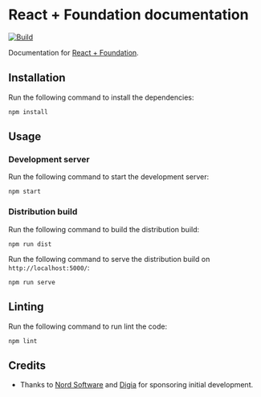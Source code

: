 # React + Foundation documentation

[![Build](https://github.com/digiaonline/react-foundation-docs/actions/workflows/test.yml/badge.svg)](https://github.com/digiaonline/react-foundation-docs/actions/workflows/test.yml)

Documentation for [React + Foundation](https://github.com/digiaonline/react-foundation).

## Installation

Run the following command to install the dependencies:

```
npm install
```

## Usage

### Development server

Run the following command to start the development server:

```
npm start
```

### Distribution build

Run the following command to build the distribution build:

```
npm run dist
```

Run the following command to serve the distribution build on `http://localhost:5000/`:

```
npm run serve
```

## Linting

Run the following command to run lint the code:

```
npm lint
```

## Credits

* Thanks to [Nord Software](https://twitter.com/nordsoftware) and [Digia](https://digia.com/en/) for sponsoring initial development.
